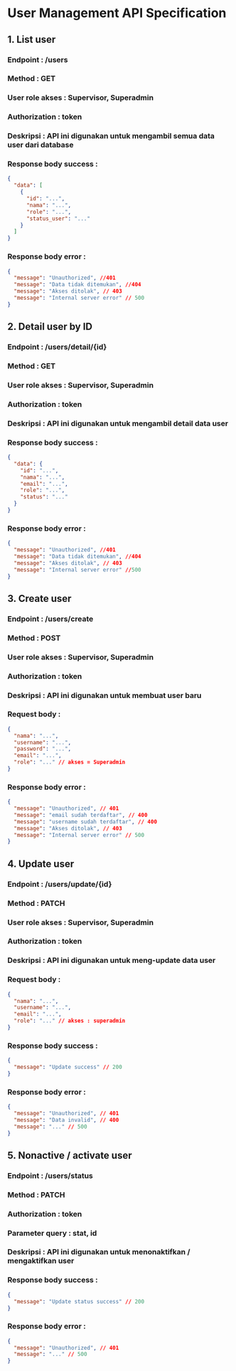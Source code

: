 # User Management API Specification

## 1. List user

### Endpoint : /users

### Method : GET

### User role akses : Supervisor, Superadmin

### Authorization : token

### Deskripsi : API ini digunakan untuk mengambil semua data user dari database

### Response body success :

```json
{
  "data": [
    {
      "id": "...",
      "nama": "...",
      "role": "...",
      "status_user": "..."
    }
  ]
}
```

### Response body error :

```json
{
  "message": "Unauthorized", //401
  "message": "Data tidak ditemukan", //404
  "message": "Akses ditolak", // 403
  "message": "Internal server error" // 500
}
```

## 2. Detail user by ID

### Endpoint : /users/detail/{id}

### Method : GET

### User role akses : Supervisor, Superadmin

### Authorization : token

### Deskripsi : API ini digunakan untuk mengambil detail data user

### Response body success :

```json
{
  "data": {
    "id": "...",
    "nama": "...",
    "email": "...",
    "role": "...",
    "status": "..."
  }
}
```

### Response body error :

```json
{
  "message": "Unauthorized", //401
  "message": "Data tidak ditemukan", //404
  "message": "Akses ditolak", // 403
  "message": "Internal server error" //500
}
```

## 3. Create user

### Endpoint : /users/create

### Method : POST

### User role akses : Supervisor, Superadmin

### Authorization : token

### Deskripsi : API ini digunakan untuk membuat user baru

### Request body :

```json
{
  "nama": "...",
  "username": "...",
  "password": "...",
  "email": "...",
  "role": "..." // akses = Superadmin
}
```

### Response body error :

```json
{
  "message": "Unauthorized", // 401
  "message": "email sudah terdaftar", // 400
  "message": "username sudah terdaftar", // 400
  "message": "Akses ditolak", // 403
  "message": "Internal server error" // 500
}
```

## 4. Update user

### Endpoint : /users/update/{id}

### Method : PATCH

### User role akses : Supervisor, Superadmin

### Authorization : token

### Deskripsi : API ini digunakan untuk meng-update data user

### Request body :

```json
{
  "nama": "...",
  "username": "...",
  "email": "...",
  "role": "..." // akses : superadmin
}
```

### Response body success :

```json
{
  "message": "Update success" // 200
}
```

### Response body error :

```json
{
  "message": "Unauthorized", // 401
  "message": "Data invalid", // 400
  "message": "..." // 500
}
```

## 5. Nonactive / activate user

### Endpoint : /users/status

### Method : PATCH

### Authorization : token

### Parameter query : stat, id

### Deskripsi : API ini digunakan untuk menonaktifkan / mengaktifkan user

### Response body success :

```json
{
  "message": "Update status success" // 200
}
```

### Response body error :

```json
{
  "message": "Unauthorized", // 401
  "message": "..." // 500
}
```
